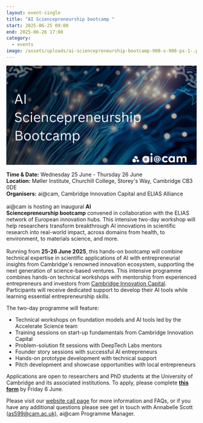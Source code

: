 ```yaml
---
layout: event-single
title: "AI Sciencepreneurship bootcamp "
start: 2025-06-25 09:00
end: 2025-06-26 17:00
category:
  - events
image: /assets/uploads/ai-sciencepreneurship-bootcamp-900-x-900-px-1-.png
---
```

![](/assets/uploads/ai-sciencepreneurship-bootcamp-1200-x-628-px-.png)

**T﻿ime & Date:** Wednesday 25 June - Thursday 26 June\
**Location:** Møller Institute, Churchill College, Storey's Way, Cambridge CB3 0DE[](https://www.google.com/maps/search/?api=1&query=The%20Keynes%20Library%2C%20Cambridge%20Union%2C%209A%20Bridge%20St%2C%20Cambridge%20CB2%201UB)\
**Organisers:** ai@cam, Cambridge Innovation Capital and ELIAS Alliance\
\
ai@cam is hosting an inaugural **AI Sciencepreneurship bootcamp** convened in collaboration with the ELIAS network of European innovation hubs. This intensive two-day workshop will help researchers transform breakthrough AI innovations in scientific research into real-world impact, across domains from health, to environment, to materials science, and more. \
\
Running from **25-26 June 2025**, this hands-on bootcamp will combine technical expertise in scientific applications of AI with entrepreneurial insights from Cambridge's renowned innovation ecosystem, supporting the next generation of science-based ventures. This intensive programme combines hands-on technical workshops with mentorship from experienced entrepreneurs and investors from [Cambridge Innovation Capital](https://eur03.safelinks.protection.outlook.com/?url=https%3A%2F%2Fwww.cic.vc%2F&data=05%7C02%7Cas599%40universityofcambridgecloud.onmicrosoft.com%7C88c03253f2ba4dd6b48108dd920d449f%7C49a50445bdfa4b79ade3547b4f3986e9%7C1%7C0%7C638827307878632932%7CUnknown%7CTWFpbGZsb3d8eyJFbXB0eU1hcGkiOnRydWUsIlYiOiIwLjAuMDAwMCIsIlAiOiJXaW4zMiIsIkFOIjoiTWFpbCIsIldUIjoyfQ%3D%3D%7C0%7C%7C%7C&sdata=LaRdngxZJgB%2Fkj1McsbsH06tFMldQVhpIoFs37UUoi0%3D&reserved=0 "https\://eur03.safelinks.protection.outlook.com/?url=https%3a%2f%2fwww.cic.vc%2f&data=05%7c02%7cas599%40universityofcambridgecloud.onmicrosoft.com%7c88c03253f2ba4dd6b48108dd920d449f%7c49a50445bdfa4b79ade3547b4f3986e9%7c1%7c0%7c638827307878632932%7cunknown%7ctwfpbgzsb3d8eyjfbxb0eu1hcgkionrydwusilyioiiwljaumdawmcisilaioijxaw4zmiisikfoijoitwfpbcisilduijoyfq%3d%3d%7c0%7c%7c%7c&sdata=lardngxzjgb%2fkj1mcsbsh06tfmldqvhpiofs37uuoi0%3d&reserved=0"). Participants will receive dedicated support to develop their AI tools while learning essential entrepreneurship skills. 

The two-day programme will feature:

* Technical workshops on foundation models and AI tools led by the Accelerate Science team
* Training sessions on start-up fundamentals from Cambridge Innovation Capital
* Problem-solution fit sessions with DeepTech Labs mentors
* Founder story sessions with successful AI entrepreneurs
* Hands-on prototype development with technical support
* Pitch development and showcase opportunities with local entrepreneurs

Applications are open to researchers and PhD students at the University of Cambridge and its associated institutions. To apply, please complete **[this form](https://docs.google.com/forms/d/e/1FAIpQLSeaeAcdteWplUmaaSiwc25ABxNVeiA2irp1rgBZLGOCmveCxg/viewform)**[](<[https://forms.gle/TEQedN8LtdhyJd8dA](https://eur03.safelinks.protection.outlook.com/?url=https%3A%2F%2Fforms.gle%2FTEQedN8LtdhyJd8dA&data=05%7C02%7Cas599%40universityofcambridgecloud.onmicrosoft.com%7C88c03253f2ba4dd6b48108dd920d449f%7C49a50445bdfa4b79ade3547b4f3986e9%7C1%7C0%7C638827307878652482%7CUnknown%7CTWFpbGZsb3d8eyJFbXB0eU1hcGkiOnRydWUsIlYiOiIwLjAuMDAwMCIsIlAiOiJXaW4zMiIsIkFOIjoiTWFpbCIsIldUIjoyfQ%3D%3D%7C0%7C%7C%7C&sdata=qlPO0kcMrtnDEcgZ8yuN9IxF2BZIomCimd%2FpqsqB7T4%3D&reserved=0 "https://eur03.safelinks.protection.outlook.com/?url=https%3a%2f%2fforms.gle%2fteqedn8ltdhyjd8da&data=05%7c02%7cas599%40universityofcambridgecloud.onmicrosoft.com%7c88c03253f2ba4dd6b48108dd920d449f%7c49a50445bdfa4b79ade3547b4f3986e9%7c1%7c0%7c638827307878652482%7cunknown%7ctwfpbgzsb3d8eyjfbxb0eu1hcgkionrydwusilyioiiwljaumdawmcisilaioijxaw4zmiisikfoijoitwfpbcisilduijoyfq%3d%3d%7c0%7c%7c%7c&sdata=qlpo0kcmrtndecgz8yun9ixf2bziomcimd%2fpqsqb7t4%3d&reserved=0")>) by Friday 6 June.

Please visit our [website call page](https://ai.cam.ac.uk/calls/ai-sciencepreneurship-bootcamp "https\://ai.cam.ac.uk/calls/ai-sciencepreneurship-bootcamp") for more information and FAQs, or if you have any additional questions please see get in touch with Annabelle Scott ([as599@cam.ac.uk](mailto:as599@cam.ac.uk "mailto\:as599@cam.ac.uk")), ai@cam Programme Manager.